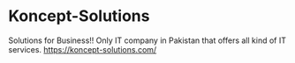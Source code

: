 # Koncept-Solutions
Solutions for Business!! Only IT company in Pakistan that offers all kind of IT services.
https://koncept-solutions.com/
